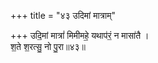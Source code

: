 +++
title = "४३ उदिमां मात्राम्"

+++
उदि॒मां मात्रां॑ मिमीमहे॒ यथाप॑रं॒ न मासा॑तै ।  
श॒ते श॒रत्सु॒ नो पु॒रा॥४३॥  